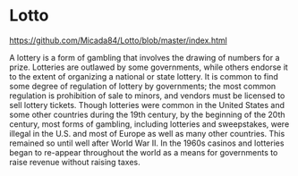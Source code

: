 # Lotto

https://github.com/Micada84/Lotto/blob/master/index.html

A lottery is a form of gambling that involves the drawing of numbers for a prize. Lotteries are outlawed by some governments, while others endorse it to the extent of organizing a national or state lottery. It is common to find some degree of regulation of lottery by governments; the most common regulation is prohibition of sale to minors, and vendors must be licensed to sell lottery tickets. Though lotteries were common in the United States and some other countries during the 19th century, by the beginning of the 20th century, most forms of gambling, including lotteries and sweepstakes, were illegal in the U.S. and most of Europe as well as many other countries. This remained so until well after World War II. In the 1960s casinos and lotteries began to re-appear throughout the world as a means for governments to raise revenue without raising taxes.
